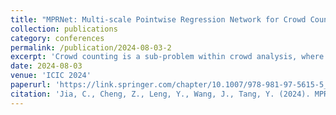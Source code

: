 ```yaml
---
title: "MPRNet: Multi-scale Pointwise Regression Network for Crowd Counting and Localization"
collection: publications
category: conferences
permalink: /publication/2024-08-03-2
excerpt: 'Crowd counting is a sub-problem within crowd analysis, where the prevailing methods involve utilizing density maps to estimate the probability distribution of crowd, and subsequently infer the total number of people by integrating across the density map. However, this approach heavily relies on Gaussian kernels for generating density maps. Furthermore, due to the unknown size of targets, it’s challenging to pre-set Gaussian kernel parameters properly, leading to inevitable distributional errors on density maps.Moreover, the substantial scale variation among targets places even higher requirements on feature extraction capability for the models. To address these challenges, we propose the Multi-scale Pointwise Regression Network (MPRNet), which uses pointwise maps as ground truth labels and therefore avoids distributional errors when generating density maps. In MPRNet, we introduce a multi-scale feature extractor (MFE) and a feature fusion algorithm of regional maximum substitution (RMS) to enhance feature extraction and fusion capabilities. Additionally, we employ the Hungarian algorithm for one-to-one matching of predicted and ground truth points, ensuring high quality location information in pointwise maps. In short, MPRNet not only obtains the total number of crowds, but also precisely localizes each target. Experimental results demonstrate the efficacy of our model on two public datasets, SHHA and JHU-CROWD++, showcasing outstanding performance.'
date: 2024-08-03
venue: 'ICIC 2024'
paperurl: 'https://link.springer.com/chapter/10.1007/978-981-97-5615-5_15'
citation: 'Jia, C., Cheng, Z., Leng, Y., Wang, J., Tang, Y. (2024). MPRNet: Multi-scale Pointwise Regression Network for Crowd Counting and Localization. In: Huang, DS., Pan, Y., Guo, J. (eds) Advanced Intelligent Computing Technology and Applications. ICIC 2024. Lecture Notes in Computer Science, vol 14873. Springer, Singapore. https://doi.org/10.1007/978-981-97-5615-5_15'
---
```

